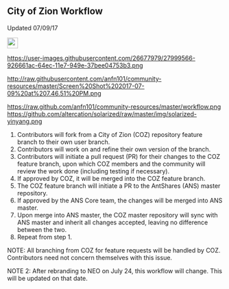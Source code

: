 ## City of Zion Workflow
Updated 07/09/17

<img style="vertical-align: middle" src="assets/nNode.png" width="25">
  
https://user-images.githubusercontent.com/26677979/27999566-926661ac-64ec-11e7-949e-37bee04753b3.png

http://raw.githubusercontent.com/anfn101/community-resources/master/Screen%20Shot%202017-07-09%20at%207.46.51%20PM.png

https://raw.github.com/anfn101/community-resources/master/workflow.png 
https://github.com/altercation/solarized/raw/master/img/solarized-yinyang.png

1.	Contributors will fork from a City of Zion (COZ) repository feature branch to their own user branch.
2.	Contributors will work on and refine their own version of the branch.
3.	Contributors will initiate a pull request (PR) for their changes to the COZ feature branch, upon which COZ members and the community will review the work done (including testing if necessary). 
4.	If approved by COZ, it will be merged into the COZ feature branch.
5.	The COZ feature branch will initiate a PR to the AntShares (ANS) master repository. 
6.	If approved by the ANS Core team, the changes will be merged into ANS master.
7.	Upon merge into ANS master, the COZ master repository will sync with ANS master and inherit all changes accepted, leaving no difference between the two.
8.	Repeat from step 1.

NOTE: All branching from COZ for feature requests will be handled by COZ. Contributors need not concern themselves with this issue.

NOTE 2: After rebranding to NEO on July 24, this workflow will change. This will be updated on that date.

